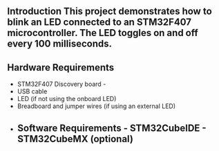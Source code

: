 ## Introduction This project demonstrates how to blink an LED connected to an STM32F407 microcontroller. The LED toggles on and off every 100 milliseconds. 
## Hardware Requirements 
- STM32F407 Discovery board -
- USB cable
- LED (if not using the onboard LED)
- Breadboard and jumper wires (if using an external LED)
- ## Software Requirements - STM32CubeIDE - STM32CubeMX (optional)
